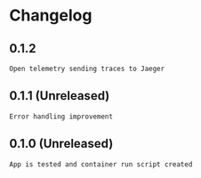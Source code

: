 # Changelog

## 0.1.2 
    Open telemetry sending traces to Jaeger
## 0.1.1 (Unreleased)
    Error handling improvement
## 0.1.0 (Unreleased)
    App is tested and container run script created